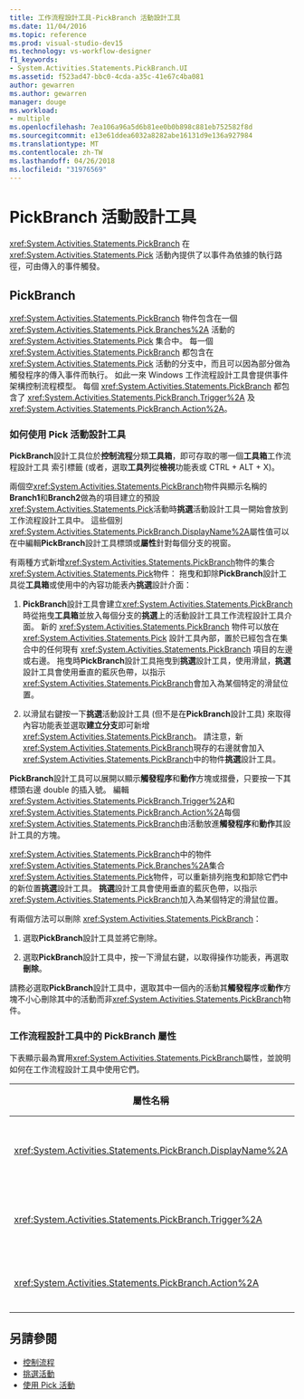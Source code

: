 ```yaml
---
title: 工作流程設計工具-PickBranch 活動設計工具
ms.date: 11/04/2016
ms.topic: reference
ms.prod: visual-studio-dev15
ms.technology: vs-workflow-designer
f1_keywords:
- System.Activities.Statements.PickBranch.UI
ms.assetid: f523ad47-bbc0-4cda-a35c-41e67c4ba081
author: gewarren
ms.author: gewarren
manager: douge
ms.workload:
- multiple
ms.openlocfilehash: 7ea106a96a5d6b81ee0b0b898c881eb752582f8d
ms.sourcegitcommit: e13e61ddea6032a8282abe16131d9e136a927984
ms.translationtype: MT
ms.contentlocale: zh-TW
ms.lasthandoff: 04/26/2018
ms.locfileid: "31976569"
---
```

# <a name="pickbranch-activity-designer"></a>PickBranch 活動設計工具

<xref:System.Activities.Statements.PickBranch> 在 <xref:System.Activities.Statements.Pick> 活動內提供了以事件為依據的執行路徑，可由傳入的事件觸發。

## <a name="pickbranch"></a>PickBranch

<xref:System.Activities.Statements.PickBranch> 物件包含在一個 <xref:System.Activities.Statements.Pick.Branches%2A> 活動的 <xref:System.Activities.Statements.Pick> 集合中。 每一個 <xref:System.Activities.Statements.PickBranch> 都包含在 <xref:System.Activities.Statements.Pick> 活動的分支中，而且可以因為部分做為觸發程序的傳入事件而執行。 如此一來 Windows 工作流程設計工具會提供事件架構控制流程模型。 每個 <xref:System.Activities.Statements.PickBranch> 都包含了 <xref:System.Activities.Statements.PickBranch.Trigger%2A> 及 <xref:System.Activities.Statements.PickBranch.Action%2A>。

### <a name="how-to-use-the-pick-activity-designer"></a>如何使用 Pick 活動設計工具

**PickBranch**設計工具位於**控制流程**分類**工具箱**，即可存取的哪一個**工具箱**工作流程設計工具 索引標籤 (或者，選取**工具列**從**檢視**功能表或 CTRL + ALT + X)。

兩個空<xref:System.Activities.Statements.PickBranch>物件與顯示名稱的**Branch1**和**Branch2**做為的項目建立的預設<xref:System.Activities.Statements.Pick>活動時**挑選**活動設計工具一開始會放到工作流程設計工具中。 這些個別<xref:System.Activities.Statements.PickBranch.DisplayName%2A>屬性值可以在中編輯**PickBranch**設計工具標頭或**屬性**針對每個分支的視窗。

有兩種方式新增<xref:System.Activities.Statements.PickBranch>物件的集合<xref:System.Activities.Statements.Pick>物件： 拖曳和卸除**PickBranch**設計工具從**工具箱**或使用中的內容功能表內**挑選**設計介面：

1.  **PickBranch**設計工具會建立<xref:System.Activities.Statements.PickBranch>時從拖曳**工具箱**並放入每個分支的**挑選**上的活動設計工具工作流程設計工具介面。 新的 <xref:System.Activities.Statements.PickBranch> 物件可以放在 <xref:System.Activities.Statements.Pick> 設計工具內部，置於已經包含在集合中的任何現有 <xref:System.Activities.Statements.PickBranch> 項目的左邊或右邊。 拖曳時**PickBranch**設計工具拖曳到**挑選**設計工具，使用滑鼠，**挑選**設計工具會使用垂直的藍灰色帶，以指示<xref:System.Activities.Statements.PickBranch>會加入為某個特定的滑鼠位置。

2.  以滑鼠右鍵按一下**挑選**活動設計工具 (但不是在**PickBranch**設計工具) 來取得內容功能表並選取**建立分支**即可新增<xref:System.Activities.Statements.PickBranch>。 請注意，新<xref:System.Activities.Statements.PickBranch>現存的右邊就會加入<xref:System.Activities.Statements.PickBranch>中的物件**挑選**設計工具。

 **PickBranch**設計工具可以展開以顯示**觸發程序**和**動作**方塊或摺疊，只要按一下其標頭右邊 double 的插入號。 編輯<xref:System.Activities.Statements.PickBranch.Trigger%2A>和<xref:System.Activities.Statements.PickBranch.Action%2A>每個<xref:System.Activities.Statements.PickBranch>由活動放進**觸發程序**和**動作**其設計工具的方塊。

 <xref:System.Activities.Statements.PickBranch>中的物件<xref:System.Activities.Statements.Pick.Branches%2A>集合<xref:System.Activities.Statements.Pick>物件，可以重新排列拖曳和卸除它們中的新位置**挑選**設計工具。 **挑選**設計工具會使用垂直的藍灰色帶，以指示<xref:System.Activities.Statements.PickBranch>加入為某個特定的滑鼠位置。

 有兩個方法可以刪除 <xref:System.Activities.Statements.PickBranch>：

1.  選取**PickBranch**設計工具並將它刪除。

2.  選取**PickBranch**設計工具中，按一下滑鼠右鍵，以取得操作功能表，再選取**刪除**。

 請務必選取**PickBranch**設計工具中，選取其中一個內的活動其**觸發程序**或**動作**方塊不小心刪除其中的活動而非<xref:System.Activities.Statements.PickBranch>物件。

### <a name="pickbranch-properties-in-the-workflow-designer"></a>工作流程設計工具中的 PickBranch 屬性
 下表顯示最為實用<xref:System.Activities.Statements.PickBranch>屬性，並說明如何在工作流程設計工具中使用它們。

|屬性名稱|必要項|使用方式|
|-------------------|--------------|-----------|
|<xref:System.Activities.Statements.PickBranch.DisplayName%2A>|False|標頭上顯示的易記名稱**PickBranch**設計工具。 預設值是 Branch。<br /><br /> 雖然 <xref:System.Activities.Activity.DisplayName%2A> 並非絕對必要，但建議您盡量使用。|
|<xref:System.Activities.Statements.PickBranch.Trigger%2A>|True|各個 <xref:System.Activities.Statements.PickBranch> 都包含一個 <xref:System.Activities.Statements.PickBranch.Trigger%2A> 動作，可以叫用 <xref:System.Activities.Statements.PickBranch.Action%2A>。|
|<xref:System.Activities.Statements.PickBranch.Action%2A>|False|各個 <xref:System.Activities.Statements.PickBranch> 都包含一個 <xref:System.Activities.Statements.PickBranch.Action%2A>，如果觸發就會執行。|

## <a name="see-also"></a>另請參閱

- [控制流程](../workflow-designer/control-flow-activity-designers.md)
- [挑選活動](/dotnet/framework/windows-workflow-foundation/pick-activity)
- [使用 Pick 活動](/dotnet/framework/windows-workflow-foundation/samples/using-the-pick-activity)